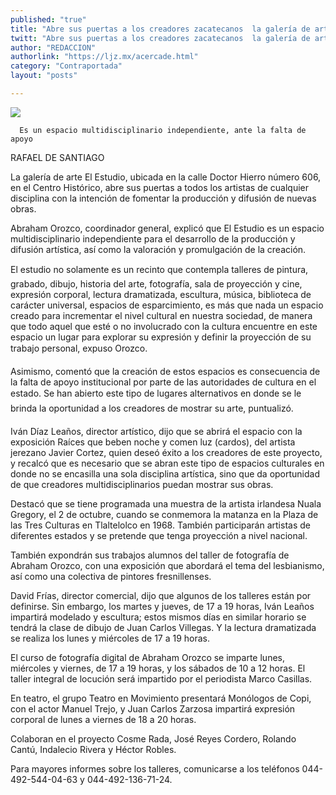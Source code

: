 ```yaml
---
published: "true"
title: "Abre sus puertas a los creadores zacatecanos  la galería de arte El Estudio, en la capital "
twitt: "Abre sus puertas a los creadores zacatecanos  la galería de arte El Estudio, en la capital "
author: "REDACCION"
authorlink: "https://ljz.mx/acercade.html"
category: "Contraportada"
layout: "posts"

---
```

![](http://i.imgur.com/6jKl6Rxm.jpg)


  
    
  
  
  
    
      Es un espacio multidisciplinario independiente, ante la falta de apoyo
    
  



  RAFAEL DE SANTIAGO



La galería de arte El Estudio, ubicada en la calle Doctor Hierro número 606, en el Centro Histórico, abre sus puertas a todos los artistas de cualquier disciplina con la intención de fomentar la producción y difusión de nuevas obras.  

  Abraham Orozco, coordinador general, explicó que El Estudio es un espacio multidisciplinario independiente para el desarrollo de la producción y difusión artística, así como la valoración y promulgación de la creación.



  El estudio no solamente es un recinto que contempla talleres de pintura, grabado, dibujo, historia del arte, fotografía, sala de proyección y cine, expresión corporal, lectura dramatizada, escultura, música, biblioteca de carácter universal, espacios de esparcimiento, es más que nada un espacio creado para incrementar el nivel cultural en nuestra sociedad, de manera que todo aquel que esté o no involucrado con la cultura encuentre en este espacio un lugar para explorar su expresión y definir la proyección de su trabajo personal, expuso Orozco.



  Asimismo, comentó que la creación de estos espacios es consecuencia de la falta de apoyo institucional por parte de las autoridades de cultura en el estado. Se han abierto este tipo de lugares alternativos en donde se le brinda la oportunidad a los creadores de mostrar su arte, puntualizó.



  Iván Díaz Leaños, director artístico, dijo que se abrirá el espacio con la exposición Raíces que beben noche y comen luz (cardos), del artista jerezano Javier Cortez, quien deseó éxito a los creadores de este proyecto, y recalcó que es necesario que se abran este tipo de espacios culturales en donde no se encasilla una sola disciplina artística, sino que da oportunidad de que creadores multidisciplinarios puedan mostrar sus obras.



  Destacó que se tiene programada una muestra de la artista irlandesa Nuala Gregory, el 2 de octubre, cuando se conmemora la matanza en la Plaza de las Tres Culturas en Tlaltelolco en 1968. También participarán artistas de diferentes estados y se pretende que tenga proyección a nivel nacional.



  También expondrán sus trabajos alumnos del taller de fotografía de Abraham Orozco, con una exposición que abordará el tema del lesbianismo, así como una colectiva de pintores fresnillenses.



  David Frías, director comercial, dijo que algunos de los talleres están por definirse. Sin embargo, los martes y jueves, de 17 a 19 horas, Iván Leaños impartirá modelado y escultura; estos mismos días en similar horario se tendrá la clase de dibujo de Juan Carlos Villegas. Y la lectura dramatizada se realiza los lunes y miércoles de 17 a 19 horas.



  El curso de fotografía digital de Abraham Orozco se imparte lunes, miércoles y viernes, de 17 a 19 horas, y los sábados de 10 a 12 horas. El taller integral de locución será impartido por el periodista Marco Casillas.



  En teatro, el grupo Teatro en Movimiento presentará Monólogos de Copi, con el actor Manuel Trejo, y Juan Carlos Zarzosa impartirá expresión corporal de lunes a viernes de 18 a 20 horas.



  Colaboran en el proyecto Cosme Rada, José Reyes Cordero, Rolando Cantú, Indalecio Rivera y Héctor Robles.



  Para mayores informes sobre los talleres, comunicarse a los teléfonos 044-492-544-04-63 y 044-492-136-71-24.

